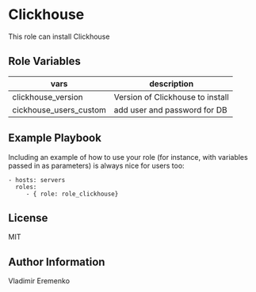 # Clickhouse

This role can install Clickhouse

## Role Variables

| vars                   | description                      |
| ---------------------- | -------------------------------- |
| clickhouse_version     | Version of Clickhouse to install |
| cickhouse_users_custom | add user and password for DB     |

## Example Playbook

Including an example of how to use your role (for instance, with variables passed in as parameters) is always nice for users too:

    - hosts: servers
      roles:
         - { role: role_clickhouse}

## License

MIT

## Author Information

Vladimir Eremenko
